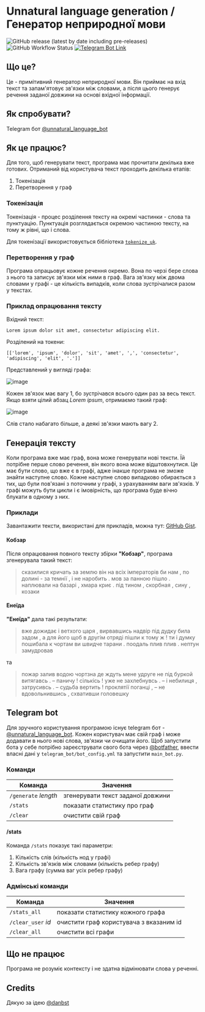 # Unnatural language generation / Генератор неприродної мови

![GitHub release (latest by date including pre-releases)](https://img.shields.io/github/v/release/andrewyazura/unnatural-language-generation?include_prereleases&label=release&labelColor=181717&logo=github)
![GitHub Workflow Status](https://img.shields.io/github/workflow/status/andrewyazura/unnatural-language-generation/Lint?label=linter&labelColor=181717&logo=github)
[![Telegram Bot Link](https://img.shields.io/static/v1?label=Telegram&message=bot&color=26a5e4&labelColor=181717&logo=telegram)](https://t.me/unnatural_language_bot)

## Що це?

Це - примітивний генератор неприродної мови.
Він приймає на вхід текст та запам'ятовує зв'язки між словами, а після цього генерує речення заданої довжини на основі вхідної інформації.

## Як спробувати?

Telegram бот [@unnatural_language_bot](https://t.me/unnatural_language_bot)

## Як це працює?

Для того, щоб генерувати текст, програма має прочитати декілька вже готових.
Отриманий від користувача текст проходить декілька етапів:

1. Токенізація
2. Перетворення у граф

### Токенізація

Токенізація - процес розділення тексту на окремі частинки - слова та пунктуацію.
Пунктуація розглядається окремою частиною тексту, на тому ж рівні, що і слова.

Для токенізації використовується бібліотека [`tokenize_uk`](https://github.com/lang-uk/tokenize-uk).

### Перетворення у граф

Програма опрацьовує кожне речення окремо.
Вона по черзі бере слова з нього та записує зв'язки між ними в граф.
Вага зв'язку між двома словами у графі - це кількість випадків, коли слова зустрічалися разом у текстах.

### Приклад опрацювання тексту

Вхідний текст:

`Lorem ipsum dolor sit amet, consectetur adipiscing elit.`

Розділений на токени:

`[['lorem', 'ipsum', 'dolor', 'sit', 'amet', ',', 'consectetur', 'adipiscing', 'elit', '.']]`

Представлений у вигляді графа:

![image](https://user-images.githubusercontent.com/39884112/123977582-c9113700-d9c7-11eb-9e8b-7f9de9897f7e.png)

Кожен зв'язок має вагу 1, бо зустрічався всього один раз за весь текст. Якщо взяти цілий абзац _Lorem ipsum_, отримаємо такий граф:

![image](https://user-images.githubusercontent.com/39884112/123977950-21e0cf80-d9c8-11eb-8e16-56cd4fdede43.png)

Слів стало набагато більше, а деякі зв'язки мають вагу 2.

## Генерація тексту

Коли програма вже має граф, вона може генерувати нові тексти.
Їй потрібне перше слово речення, він якого вона може відштовхнутися.
Це має бути слово, що вже є в графі, адже інакше програма не зможе знайти наступне слово.
Кожне наступне слово випадково обирається з тих, що були пов'язані з поточним у графі, з урахуванням ваги зв'язків.
У графі можуть бути цикли і є імовірність, що програма буде вічно блукати в одному з них.

### Приклади

Завантажити тексти, використані для прикладів, можна тут: [GitHub Gist](https://gist.github.com/andrewyazura/98b612f4fe9c3075177d992495ccee12).

#### Кобзар

Після опрацювання повного тексту збірки **"Кобзар"**, програма згенерувала такий текст:

> сказилися кричать за землю він на всіх імператорів би нам , по долині - за темнії , і не наробить . мов за панною пішло . наплювали на базарі , хмара криє . під тином , скорбная , сину , козаки

#### Енеїда

**"Енеїда"** дала такі результати:

> вже дожидає і ветхого царя , вирвавшись надвір під дудку била задом , а для його щоб в другім отряді пішли к тому ж ! ти і думку пошибала к чортам ви швидче тарани . поодаль плив плив . нептун замудровав

та

> пожар залив водою чортзна де ждуть мене удруге не під буркой витягавсь . – паничу ! сількісь ! уже не захлебнувсь . – і небилиця , затрусивсь . – судьба вертить ! проклятії поганці , – не вдовольнившись , схвативши головешку

## Telegram bot

Для зручного користування програмою існує telegram бот - [@unnatural_language_bot](https://t.me/unnatural_language_bot).
Кожен користувач має свій граф і може додавати в нього нові слова, зв'язки чи очищати його.
Щоб запустити бота у себе потрібно зареєструвати свого бота через [@botfather](https://t.me/botfather), ввести власні дані у `telegram_bot/bot_config.yml` та запустити `main_bot.py`.

### Команди

| Команда     | Значення                     |
| ----------- | ---------------------------- |
| `/generate` _length_ | згенерувати текст заданої довжини |
| `/stats`    | показати статистику про граф |
| `/clear`    | очистити свій граф           |

#### /stats

Команда `/stats` показує такі параметри:

1. Кількість слів (кількість нод у графі)
2. Кількість зв'язків між словами (кількість ребер графу)
3. Вага графу (сумма ваг усіх ребер графу)

### Адмінські команди

| Команда             | Значення                                |
| ------------------- | --------------------------------------- |
| `/stats_all`        | показати статистику кожного графа       |
| `/clear_user` _id_  | очистити граф користувача з вказаним id |
| `/clear_all`        | очистити всі графи                      |

## Що не працює

Програма не розуміє контексту і не здатна відмінювати слова у реченні.

## Credits

Дякую за ідею [@danbst](https://github.com/danbst)
